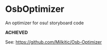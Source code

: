 # OsbOptimizer
An optimizer for osu! storyboard code

**ACHIEVED** 

See: https://github.com/Milkitic/Osb-Optimizer
